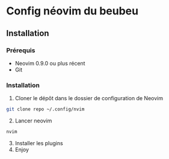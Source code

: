 # Config néovim du beubeu
## Installation
### Prérequis
- Neovim 0.9.0 ou plus récent
- Git
### Installation
1. Cloner le dépôt dans le dossier de configuration de Neovim
```bash
git clone repo ~/.config/nvim
```
2. Lancer neovim
```bash
nvim
```
3. Installer les plugins
4. Enjoy
